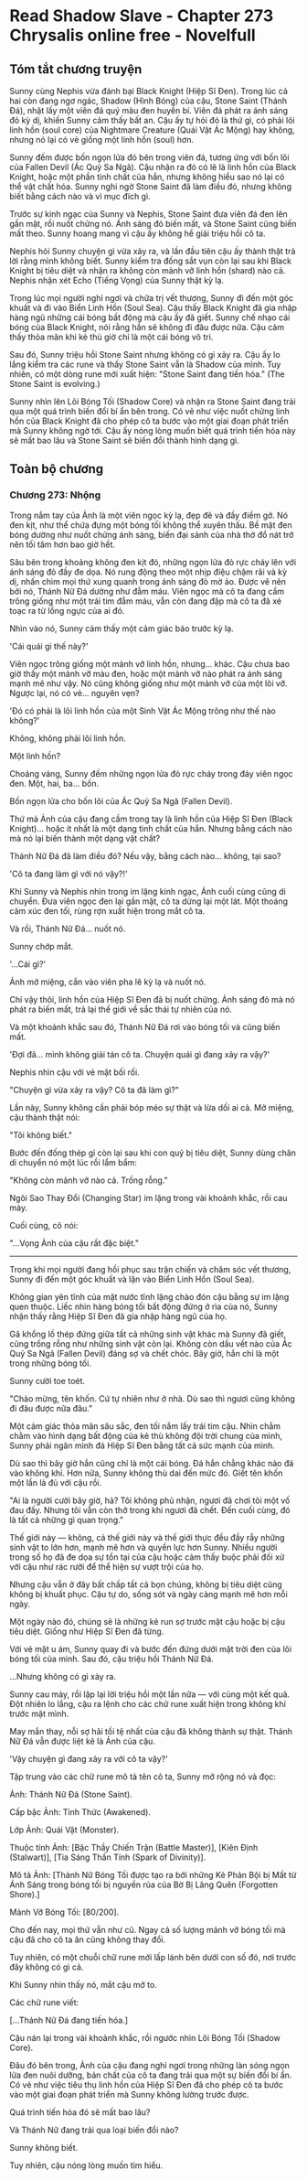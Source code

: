 # Read Shadow Slave - Chapter 273 Chrysalis online free - Novelfull

## Tóm tắt chương truyện

Sunny cùng Nephis vừa đánh bại Black Knight (Hiệp Sĩ Đen). Trong lúc cả hai còn đang ngơ ngác, Shadow (Hình Bóng) của cậu, Stone Saint (Thánh Đá), nhặt lấy một viên đá quý màu đen huyền bí. Viên đá phát ra ánh sáng đỏ kỳ dị, khiến Sunny cảm thấy bất an. Cậu ấy tự hỏi đó là thứ gì, có phải lõi linh hồn (soul core) của Nightmare Creature (Quái Vật Ác Mộng) hay không, nhưng nó lại có vẻ giống một linh hồn (soul) hơn.

Sunny đếm được bốn ngọn lửa đỏ bên trong viên đá, tương ứng với bốn lõi của Fallen Devil (Ác Quỷ Sa Ngã). Cậu nhận ra đó có lẽ là linh hồn của Black Knight, hoặc một phần tinh chất của hắn, nhưng không hiểu sao nó lại có thể vật chất hóa. Sunny nghi ngờ Stone Saint đã làm điều đó, nhưng không biết bằng cách nào và vì mục đích gì.

Trước sự kinh ngạc của Sunny và Nephis, Stone Saint đưa viên đá đen lên gần mặt, rồi nuốt chửng nó. Ánh sáng đỏ biến mất, và Stone Saint cũng biến mất theo. Sunny hoang mang vì cậu ấy không hề giải triệu hồi cô ta.

Nephis hỏi Sunny chuyện gì vừa xảy ra, và lần đầu tiên cậu ấy thành thật trả lời rằng mình không biết. Sunny kiểm tra đống sắt vụn còn lại sau khi Black Knight bị tiêu diệt và nhận ra không còn mảnh vỡ linh hồn (shard) nào cả. Nephis nhận xét Echo (Tiếng Vọng) của Sunny thật kỳ lạ.

Trong lúc mọi người nghỉ ngơi và chữa trị vết thương, Sunny đi đến một góc khuất và đi vào Biển Linh Hồn (Soul Sea). Cậu thấy Black Knight đã gia nhập hàng ngũ những cái bóng bất động mà cậu ấy đã giết. Sunny chế nhạo cái bóng của Black Knight, nói rằng hắn sẽ không đi đâu được nữa. Cậu cảm thấy thỏa mãn khi kẻ thù giờ chỉ là một cái bóng vô tri.

Sau đó, Sunny triệu hồi Stone Saint nhưng không có gì xảy ra. Cậu ấy lo lắng kiểm tra các rune và thấy Stone Saint vẫn là Shadow của mình. Tuy nhiên, có một dòng rune mới xuất hiện: "Stone Saint đang tiến hóa." (The Stone Saint is evolving.)

Sunny nhìn lên Lõi Bóng Tối (Shadow Core) và nhận ra Stone Saint đang trải qua một quá trình biến đổi bí ẩn bên trong. Có vẻ như việc nuốt chửng linh hồn của Black Knight đã cho phép cô ta bước vào một giai đoạn phát triển mà Sunny không ngờ tới. Cậu ấy nóng lòng muốn biết quá trình tiến hóa này sẽ mất bao lâu và Stone Saint sẽ biến đổi thành hình dạng gì.

## Toàn bộ chương

### Chương 273: Nhộng

Trong nắm tay của Ảnh là một viên ngọc kỳ lạ, đẹp đẽ và đầy điềm gở. Nó đen kịt, như thể chứa đựng một bóng tối không thể xuyên thấu. Bề mặt đen bóng dường như nuốt chửng ánh sáng, biến đại sảnh của nhà thờ đổ nát trở nên tối tăm hơn bao giờ hết.

Sâu bên trong khoảng không đen kịt đó, những ngọn lửa đỏ rực cháy lên với ánh sáng đỏ đầy đe dọa. Nó rung động theo một nhịp điệu chậm rãi và kỳ dị, nhấn chìm mọi thứ xung quanh trong ánh sáng đỏ mờ ảo. Được vẽ nên bởi nó, Thánh Nữ Đá dường như đẫm máu. Viên ngọc mà cô ta đang cầm trông giống như một trái tim đẫm máu, vẫn còn đang đập mà cô ta đã xé toạc ra từ lồng ngực của ai đó.

Nhìn vào nó, Sunny cảm thấy một cảm giác báo trước kỳ lạ.

'Cái quái gì thế này?'

Viên ngọc trông giống một mảnh vỡ linh hồn, nhưng... khác. Cậu chưa bao giờ thấy một mảnh vỡ màu đen, hoặc một mảnh vỡ nào phát ra ánh sáng mạnh mẽ như vậy. Nó cũng không giống như một mảnh vỡ của một lõi vỡ. Ngược lại, nó có vẻ... nguyên vẹn?

'Đó có phải là lõi linh hồn của một Sinh Vật Ác Mộng trông như thế nào không?'

Không, không phải lõi linh hồn.

Một linh hồn?

Choáng váng, Sunny đếm những ngọn lửa đỏ rực cháy trong đáy viên ngọc đen. Một, hai, ba... bốn.

Bốn ngọn lửa cho bốn lõi của Ác Quỷ Sa Ngã (Fallen Devil).

Thứ mà Ảnh của cậu đang cầm trong tay là linh hồn của Hiệp Sĩ Đen (Black Knight)... hoặc ít nhất là một dạng tinh chất của hắn. Nhưng bằng cách nào mà nó lại biến thành một dạng vật chất?

Thánh Nữ Đá đã làm điều đó? Nếu vậy, bằng cách nào... không, tại sao?

'Cô ta đang làm gì với nó vậy?!'

Khi Sunny và Nephis nhìn trong im lặng kinh ngạc, Ảnh cuối cùng cũng di chuyển. Đưa viên ngọc đen lại gần mặt, cô ta dừng lại một lát. Một thoáng cảm xúc đen tối, rùng rợn xuất hiện trong mắt cô ta.

Và rồi, Thánh Nữ Đá... nuốt nó.

Sunny chớp mắt.

'...Cái gì?'

Ảnh mở miệng, cắn vào viên pha lê kỳ lạ và nuốt nó.

Chỉ vậy thôi, linh hồn của Hiệp Sĩ Đen đã bị nuốt chửng. Ánh sáng đỏ mà nó phát ra biến mất, trả lại thế giới về sắc thái tự nhiên của nó.

Và một khoảnh khắc sau đó, Thánh Nữ Đá rơi vào bóng tối và cũng biến mất.

'Đợi đã... mình không giải tán cô ta. Chuyện quái gì đang xảy ra vậy?'

Nephis nhìn cậu với vẻ mặt bối rối.

"Chuyện gì vừa xảy ra vậy? Cô ta đã làm gì?"

Lần này, Sunny không cần phải bóp méo sự thật và lừa dối ai cả. Mở miệng, cậu thành thật nói:

"Tôi không biết."

Bước đến đống thép gỉ còn lại sau khi con quỷ bị tiêu diệt, Sunny dùng chân di chuyển nó một lúc rồi lẩm bẩm:

"Không còn mảnh vỡ nào cả. Trống rỗng."

Ngôi Sao Thay Đổi (Changing Star) im lặng trong vài khoảnh khắc, rồi cau mày.

Cuối cùng, cô nói:

"...Vọng Ảnh của cậu rất đặc biệt."

***

Trong khi mọi người đang hồi phục sau trận chiến và chăm sóc vết thương, Sunny đi đến một góc khuất và lặn vào Biển Linh Hồn (Soul Sea).

Không gian yên tĩnh của mặt nước tĩnh lặng chào đón cậu bằng sự im lặng quen thuộc. Liếc nhìn hàng bóng tối bất động đứng ở rìa của nó, Sunny nhận thấy rằng Hiệp Sĩ Đen đã gia nhập hàng ngũ của họ.

Gã khổng lồ thép đứng giữa tất cả những sinh vật khác mà Sunny đã giết, cũng trống rỗng như những sinh vật còn lại. Không còn dấu vết nào của Ác Quỷ Sa Ngã (Fallen Devil) đáng sợ và chết chóc. Bây giờ, hắn chỉ là một trong những bóng tối.

Sunny cười toe toét.

"Chào mừng, tên khốn. Cứ tự nhiên như ở nhà. Dù sao thì ngươi cũng không đi đâu được nữa đâu."

Một cảm giác thỏa mãn sâu sắc, đen tối nắm lấy trái tim cậu. Nhìn chằm chằm vào hình dạng bất động của kẻ thù không đội trời chung của mình, Sunny phải ngăn mình đá Hiệp Sĩ Đen bằng tất cả sức mạnh của mình.

Dù sao thì bây giờ hắn cũng chỉ là một cái bóng. Đá hắn chẳng khác nào đá vào không khí. Hơn nữa, Sunny không thù dai đến mức đó. Giết tên khốn một lần là đủ với cậu rồi.

"Ai là người cười bây giờ, hả? Tôi không phủ nhận, ngươi đã chơi tôi một vố đau đấy. Nhưng tôi vẫn còn thở trong khi ngươi đã chết. Đến cuối cùng, đó là tất cả những gì quan trọng."

Thế giới này — không, cả thế giới này và thế giới thực đều đầy rẫy những sinh vật to lớn hơn, mạnh mẽ hơn và quyền lực hơn Sunny. Nhiều người trong số họ đã đe dọa sự tồn tại của cậu hoặc cảm thấy buộc phải đối xử với cậu như rác rưởi để thể hiện sự vượt trội của họ.

Nhưng cậu vẫn ở đây bất chấp tất cả bọn chúng, không bị tiêu diệt cũng không bị khuất phục. Cậu tự do, sống sót và ngày càng mạnh mẽ hơn mỗi ngày.

Một ngày nào đó, chúng sẽ là những kẻ run sợ trước mặt cậu hoặc bị cậu tiêu diệt. Giống như Hiệp Sĩ Đen đã từng.

Với vẻ mặt u ám, Sunny quay đi và bước đến đứng dưới mặt trời đen của lõi bóng tối của mình. Sau đó, cậu triệu hồi Thánh Nữ Đá.

...Nhưng không có gì xảy ra.

Sunny cau mày, rồi lặp lại lời triệu hồi một lần nữa — với cùng một kết quả. Đột nhiên lo lắng, cậu ra lệnh cho các chữ rune xuất hiện trong không khí trước mặt mình.

May mắn thay, nỗi sợ hãi tồi tệ nhất của cậu đã không thành sự thật. Thánh Nữ Đá vẫn được liệt kê là Ảnh của cậu.

'Vậy chuyện gì đang xảy ra với cô ta vậy?'

Tập trung vào các chữ rune mô tả tên cô ta, Sunny mở rộng nó và đọc:

Ảnh: Thánh Nữ Đá (Stone Saint).

Cấp bậc Ảnh: Tỉnh Thức (Awakened).

Lớp Ảnh: Quái Vật (Monster).

Thuộc tính Ảnh: [Bậc Thầy Chiến Trận (Battle Master)], [Kiên Định (Stalwart)], [Tia Sáng Thần Tính (Spark of Divinity)].

Mô tả Ảnh: [Thánh Nữ Bóng Tối được tạo ra bởi những Kẻ Phản Bội bị Mất từ Ánh Sáng trong bóng tối bị nguyền rủa của Bờ Bị Lãng Quên (Forgotten Shore).]

Mảnh Vỡ Bóng Tối: [80/200].

Cho đến nay, mọi thứ vẫn như cũ. Ngay cả số lượng mảnh vỡ bóng tối mà cậu đã cho cô ta ăn cũng không thay đổi.

Tuy nhiên, có một chuỗi chữ rune mới lấp lánh bên dưới con số đó, nơi trước đây không có gì cả.

Khi Sunny nhìn thấy nó, mắt cậu mở to.

Các chữ rune viết:

[...Thánh Nữ Đá đang tiến hóa.]

Cậu nán lại trong vài khoảnh khắc, rồi ngước nhìn Lõi Bóng Tối (Shadow Core).

Đâu đó bên trong, Ảnh của cậu đang nghỉ ngơi trong những làn sóng ngọn lửa đen nuôi dưỡng, bản chất của cô ta đang trải qua một sự biến đổi bí ẩn. Có vẻ như việc tiêu thụ linh hồn của Hiệp Sĩ Đen đã cho phép cô ta bước vào một giai đoạn phát triển mà Sunny không lường trước được.

Quá trình tiến hóa đó sẽ mất bao lâu?

Và Thánh Nữ đang trải qua loại biến đổi nào?

Sunny không biết.

Tuy nhiên, cậu nóng lòng muốn tìm hiểu.